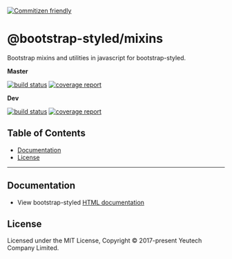 [![Commitizen friendly](https://img.shields.io/badge/commitizen-friendly-brightgreen.svg)](http://commitizen.github.io/cz-cli/)

# @bootstrap-styled/mixins

Bootstrap mixins and utilities in javascript for bootstrap-styled.

**Master**

[![build status](https://module.kopaxgroup.com/bootstrap-styled/bootstrap-styled-mixins/badges/master/build.svg)](https://module.kopaxgroup.com/bootstrap-styled/bootstrap-styled-mixins/commits/master)
[![coverage report](https://module.kopaxgroup.com/bootstrap-styled/bootstrap-styled-mixins/badges/master/coverage.svg)](https://module.kopaxgroup.com/bootstrap-styled/bootstrap-styled-mixins/commits/master)

**Dev**

[![build status](https://module.kopaxgroup.com/bootstrap-styled/bootstrap-styled-mixins/badges/dev/build.svg)](https://module.kopaxgroup.com/bootstrap-styled/bootstrap-styled-mixins/commits/dev)
[![coverage report](https://module.kopaxgroup.com/bootstrap-styled/bootstrap-styled-mixins/badges/dev/coverage.svg)](https://module.kopaxgroup.com/bootstrap-styled/bootstrap-styled-mixins/commits/dev)

## Table of Contents

  - [Documentation](#documentation)
  - [License](#license)

---

## Documentation

  - View bootstrap-styled [HTML documentation](https://bootstrap-styled.yeutech.com)

## License

Licensed under the MIT License, Copyright © 2017-present Yeutech Company Limited.
